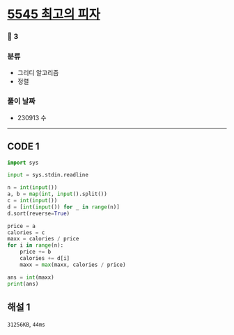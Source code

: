 # [5545 최고의 피자](https://www.acmicpc.net/problem/5545)

### 🥈 3

### 분류

- 그리디 알고리즘
- 정렬

### 풀이 날짜

- 230913 수

---

## CODE 1

```python
import sys

input = sys.stdin.readline

n = int(input())
a, b = map(int, input().split())
c = int(input())
d = [int(input()) for _ in range(n)]
d.sort(reverse=True)

price = a
calories = c
maxx = calories / price
for i in range(n):
    price += b
    calories += d[i]
    maxx = max(maxx, calories / price)

ans = int(maxx)
print(ans)
```

## 해설 1

`31256KB`, `44ms`
